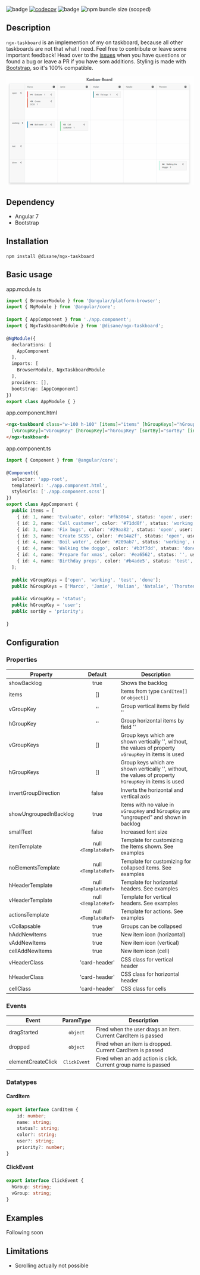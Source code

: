 ![badge](https://api.codeclimate.com/v1/badges/e7183f0854e6cf832261/maintainability) [![codecov](https://codecov.io/gh/Disane87/ngx-taskboard/branch/master/graph/badge.svg)](https://codecov.io/gh/Disane87/ngx-taskboard) ![badge](https://img.shields.io/npm/v/@disane/ngx-taskboard) ![npm bundle size (scoped)](https://img.shields.io/bundlephobia/minzip/@disane/ngx-taskboard)

## Description
`ngx-taskboard` is an implemention of my on taskboard, because all other taskboards are not that what I need. Feel free to contribute or leave some important feedback! Head over to the [issues](https://github.com/Disane87/ngx-taskboard/issues) when you have questions or found a bug or leave a PR if you have som additions. Styling is made with [Bootstrap](https://github.com/twbs/bootstrap), so it's 100% compatible.

![Taskboard](https://github.com/Disane87/ngx-taskboard/blob/master/docs/images/taskboard.gif)

## Dependency
- Angular 7
- Bootstrap

## Installation
`npm install @disane/ngx-taskboard`

## Basic usage

app.module.ts
```ts
import { BrowserModule } from '@angular/platform-browser';
import { NgModule } from '@angular/core';

import { AppComponent } from './app.component';
import { NgxTaskboardModule } from '@disane/ngx-taskboard';

@NgModule({
  declarations: [
    AppComponent
  ],
  imports: [
    BrowserModule, NgxTaskboardModule
  ],
  providers: [],
  bootstrap: [AppComponent]
})
export class AppModule { }

```

app.component.html
```html
<ngx-taskboard class="w-100 h-100" [items]="items" [hGroupKeys]="hGroupKeys" [vGroupKeys]="vGroupKeys"
  [vGroupKey]="vGroupKey" [hGroupKey]="hGroupKey" [sortBy]="sortBy" [invertGroupDirection]="false">
</ngx-taskboard>
```

app.component.ts
```ts
import { Component } from '@angular/core';

@Component({
  selector: 'app-root',
  templateUrl: './app.component.html',
  styleUrls: ['./app.component.scss']
})
export class AppComponent {
  public items = [
    { id: 1, name: 'Evaluate', color: '#fb3064', status: 'open', user: 'Marco', priority: 1 },
    { id: 2, name: 'Call customer', color: '#71dd8f', status: 'working', user: 'Jamie', priority: 1 },
    { id: 3, name: 'Fix bugs', color: '#29aa82', status: 'open', user: 'Malian', priority: 1 },
    { id: 3, name: 'Create SCSS', color: '#e14a2f', status: 'open', user: 'Marco', priority: 1 },
    { id: 4, name: 'Boil water', color: '#209ab7', status: 'working', user: 'Marco', priority: 2 },
    { id: 4, name: 'Walking the doggo', color: '#b3f7dd', status: 'done', user: 'Thorsten', priority: 3 },
    { id: 4, name: 'Prepare for xmas', color: '#ea6562', status: '', user: '' },
    { id: 4, name: 'Birthday preps', color: '#b4ade5', status: 'test', user: '', priority: 5 }
  ];

  public vGroupKeys = ['open', 'working', 'test', 'done'];
  public hGroupKeys = ['Marco', 'Jamie', 'Malian', 'Natalie', 'Thorsten'];

  public vGroupKey = 'status';
  public hGroupKey = 'user';
  public sortBy = 'priority';

}

```

## Configuration
### Properties
| Property               |       Default        | Description                                                                                                 |
| ---------------------- | :------------------: | ----------------------------------------------------------------------------------------------------------- |
| showBacklog            |         true         | Shows the backlog                                                                                           |
| items                  |          []          | Items from type `CardItem[]` or `object[]`                                                                  |
| vGroupKey              |          ''          | Group vertical items by field '<xyz>'                                                                       |
| hGroupKey              |          ''          | Group horizontal items by field '<xyz>'                                                                     |
| vGroupKeys             |          []          | Group keys which are shown vertically '<xyz>', without, the values of property `vGroupKey` in items is used |
| hGroupKeys             |          []          | Group keys which are shown vertically '<xyz>', without, the values of property `hGroupKey` in items is used |
| invertGroupDirection   |        false         | Inverts the horizontal and vertical axis                                                                    |
| showUngroupedInBacklog |         true         | Items with no value in `vGroupKey` and `hGroupKey` are "ungrouped" and shown in backlog                     |
| smallText              |        false         | Increased font size                                                                                         |
| itemTemplate           | null `<TemplateRef>` | Template for customizing the Items shown. See examples                                                      |
| noElementsTemplate     | null `<TemplateRef>` | Template for customizing for collapsed items. See examples                                                  |
| hHeaderTemplate        | null `<TemplateRef>` | Template for horizontal headers. See examples                                                               |
| vHeaderTemplate        | null `<TemplateRef>` | Template for vertical headers. See examples                                                                 |
| actionsTemplate        | null `<TemplateRef>` | Template for actions. See examples                                                                          |
| vCollapsable           |         true         | Groups can be collapsed                                                                                     |
| hAddNewItems           |         true         | New item icon (horizontal)                                                                                  |
| vAddNewItems           |         true         | New item icon (vertical)                                                                                    |
| cellAddNewItems        |         true         | New item icon (cell)                                                                                        |
| vHeaderClass           |    'card-header'     | CSS class for vertical header                                                                               |
| hHeaderClass           |    'card-header'     | CSS class for horizontal header                                                                             |
| cellClass              |    'card-header'     | CSS class for cells                                                                                         |

  
### Events
| Event              |  ParamType   | Description                                                     |
| ------------------ | :----------: | --------------------------------------------------------------- |
| dragStarted        |   `object`   | Fired when the user drags an item. Current CardItem is passed   |
| dropped            |   `object`   | Fired when an item is dropped. Current CardItem is passed       |
| elementCreateClick | `ClickEvent` | Fired when an add action is click. Current group name is passed |

### Datatypes
#### CardItem
```ts
export interface CardItem {
    id: number;
    name: string;
    status?: string;
    color?: string;
    user?: string;
    priority?: number;
}
```
#### ClickEvent
```ts
export interface ClickEvent {
  hGroup: string; 
  vGroup: string;
}
```

## Examples
Following soon

## Limitations
- Scrolling actually not possible
